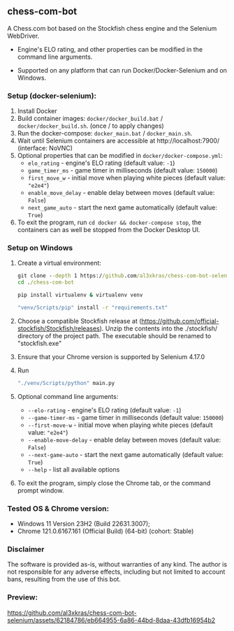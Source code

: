 ## chess-com-bot

A Chess.com bot based on the Stockfish chess engine and the Selenium WebDriver.

- Engine's ELO rating, and other properties can be modified in the command line arguments.


- Supported on any platform that can run Docker/Docker-Selenium and on Windows.

### Setup (docker-selenium):

1. Install Docker
2. Build container images: `docker/docker_build.bat` / `docker/docker_build.sh`. (once / to apply changes)
3. Run the docker-compose: `docker_main.bat` / `docker_main.sh`.
4. Wait until Selenium containers are accessible at http://localhost:7900/ (interface: NoVNC)
5. Optional properties that can be modified in `docker/docker-compose.yml`:
   - `elo_rating` - engine's ELO rating (default value: `-1`)
   - `game_timer_ms` - game timer in milliseconds (default value: `150000`)
   - `first_move_w` - initial move when playing white pieces (default value: `"e2e4"`)
   - `enable_move_delay` - enable delay between moves (default value: `False`)
   - `next_game_auto` - start the next game automatically (default value: `True`)
7. To exit the program, run ```cd docker && docker-compose stop```, the containers can as well be stopped from the Docker Desktop UI.

### Setup on Windows

1. Create a virtual environment:
   ```cmd
   git clone --depth 1 https://github.com/al3xkras/chess-com-bot-selenium chess-com-bot 
   cd ./chess-com-bot
   ```
   
   ```cmd
   pip install virtualenv & virtualenv venv
   ```
   
   ```cmd
   "venv/Scripts/pip" install -r "requirements.txt"
   ```

2. Choose a compatible Stockfish release at
   (https://github.com/official-stockfish/Stockfish/releases).
   Unzip the contents into the ./stockfish/ directory of the project path.
   The executable should be renamed to "stockfish.exe"


3. Ensure that your Chrome version is supported by Selenium 4.17.0


4. Run
   ```cmd
   "./venv/Scripts/python" main.py
   ```
   
5. Optional command line arguments:
   - `--elo-rating` - engine's ELO rating (default value: `-1`)
   - `--game-timer-ms` - game timer in milliseconds (default value: `150000`)
   - `--first-move-w` - initial move when playing white pieces (default value: `"e2e4"`)
   - `--enable-move-delay` - enable delay between moves (default value: `False`)
   - `--next-game-auto` - start the next game automatically (default value: `True`)
   - `--help` - list all available options
   

6. To exit the program, simply close the Chrome tab, or the command prompt window.

### Tested OS & Chrome version:

- Windows 11 Version 23H2 (Build 22631.3007); 
- Chrome 121.0.6167.161 (Official Build) (64-bit) (cohort: Stable) 

### Disclaimer

The software is provided as-is, without warranties of any kind. The author is not responsible for any adverse effects, including but not limited to account bans, resulting from the use of this bot.

### Preview:

https://github.com/al3xkras/chess-com-bot-selenium/assets/62184786/eb664955-6a86-44bd-8daa-43dfb16954b2
